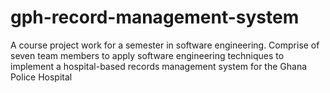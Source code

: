 # gph-record-management-system
A course project work for a semester in software engineering. Comprise of seven team members to apply software engineering techniques to implement a hospital-based records management system for the Ghana Police Hospital 

